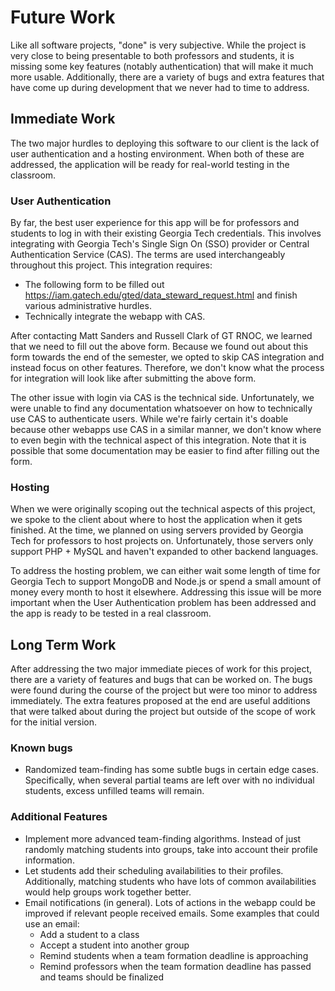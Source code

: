 # Future Work

Like all software projects, "done" is very subjective. While the project is very close to being presentable to both professors and students, it is missing some key features (notably authentication) that will make it much more usable. Additionally, there are a variety of bugs and extra features that have come up during development that we never had to time to address.

## Immediate Work

The two major hurdles to deploying this software to our client is the lack of user authentication and a hosting environment. When both of these are addressed, the application will be ready for real-world testing in the classroom.

### User Authentication

By far, the best user experience for this app will be for professors and students to log in with their existing Georgia Tech credentials. This involves integrating with Georgia Tech's Single Sign On (SSO) provider or Central Authentication Service (CAS). The terms are used interchangeably throughout this project. This integration requires:

* The following form to be filled out https://iam.gatech.edu/gted/data_steward_request.html and finish various administrative hurdles.
* Technically integrate the webapp with CAS.

After contacting Matt Sanders and Russell Clark of GT RNOC, we learned that we need to fill out the above form. Because we found out about this form towards the end of the semester, we opted to skip CAS integration and instead focus on other features. Therefore, we don't know what the process for integration will look like after submitting the above form.

The other issue with login via CAS is the technical side. Unfortunately, we were unable to find any documentation whatsoever on how to technically use CAS to authenticate users. While we're fairly certain it's doable because other webapps use CAS in a similar manner, we don't know where to even begin with the technical aspect of this integration. Note that it is possible that some documentation may be easier to find after filling out the form.

### Hosting

When we were originally scoping out the technical aspects of this project, we spoke to the client about where to host the application when it gets finished. At the time, we planned on using servers provided by Georgia Tech for professors to host projects on. Unfortunately, those servers only support PHP + MySQL and haven't expanded to other backend languages.

To address the hosting problem, we can either wait some length of time for Georgia Tech to support MongoDB and Node.js or spend a small amount of money every month to host it elsewhere. Addressing this issue will be more important when the User Authentication problem has been addressed and the app is ready to be tested in a real classroom.

## Long Term Work

After addressing the two major immediate pieces of work for this project, there are a variety of features and bugs that can be worked on. The bugs were found during the course of the project but were too minor to address immediately. The extra features proposed at the end are useful additions that were talked about during the project but outside of the scope of work for the initial version.

### Known bugs

* Randomized team-finding has some subtle bugs in certain edge cases. Specifically, when several partial teams are left over with no individual students, excess unfilled teams will remain.

### Additional Features

* Implement more advanced team-finding algorithms. Instead of just randomly matching students into groups, take into account their profile information.
* Let students add their scheduling availabilities to their profiles. Additionally, matching students who have lots of common availabilities would help groups work together better.
* Email notifications (in general). Lots of actions in the webapp could be improved if relevant people received emails. Some examples that could use an email:
    * Add a student to a class
    * Accept a student into another group
    * Remind students when a team formation deadline is approaching
    * Remind professors when the team formation deadline has passed and teams should be finalized
